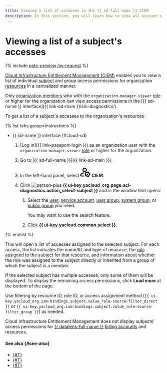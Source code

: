 ```yaml
---
title: Viewing a list of accesses in the {{ sd-full-name }} CIEM
description: In this section, you will learn how to view all account's or group's access permissions for organization resources in the {{ sd-name }} CIEM.
---
```


# Viewing a list of a subject's accesses

{% include [note-preview-by-request](../../../_includes/note-preview-by-request.md) %}

[Cloud Infrastructure Entitlement Management (CIEM)](../../concepts/ciem.md) enables you to view a list of individual [subject](../../../iam/concepts/access-control/index.md#subject) and group access permissions for organization [resources](../../../iam/concepts/access-control/resources-with-access-control.md) in a centralized manner.

Only [organization members](../../../organization/concepts/membership.md) who with the `organization-manager.viewer` [role](../../../organization/security/index.md#organization-manager-viewer) or higher for the organization can view access permissions in the [{{ sd-name }} interface]({{ link-sd-main }}iam-diagnostics/).

To get a list of a subject's accesses to the organization's resources:

{% list tabs group=instructions %}

- {{ sd-name }} interface {#cloud-sd}

  1. [Log in]({{ link-passport-login }}) as an organization user with the `organization-manager.viewer` [role](../../../organization/security/index.md#organization-manager-viewer) or higher for the organization.
  1. Go to [{{ sd-full-name }}]({{ link-sd-main }}).
  1. In the left-hand panel, select ![person-gear](../../../_assets/console-icons/person-gear.svg) **CIEM**.
  1. Click ![person-plus](../../../_assets/console-icons/person-plus.svg) **{{ ui-key.yacloud_org.page.acl-diagnostics.action_select-subject }}** and in the window that opens:
  
      1. Select the [user](../../../overview/roles-and-resources.md#users), [service account](../../../iam/concepts/users/accounts.md#sa), [user group](../../../organization/concepts/groups.md), [system group](../../../iam/concepts/access-control/system-group.md), or [public group](../../../iam/concepts/access-control/public-group.md) you need.

          You may want to use the search feature.
      1. Click **{{ ui-key.yacloud.common.select }}**.

{% endlist %}

This will open a list of accesses assigned to the selected subject. For each access, the list indicates the name/ID and type of resource, the [role](../../../iam/concepts/access-control/roles.md) assigned to the subject for that resource, and information about whether the role was assigned to the subject directly or inherited from a group of which the subject is a member.

If the selected subject has multiple accesses, only some of them will be displayed. To display the remaining access permissions, сlick **Load more** at the bottom of the page.

Use filtering by resource ID, role ID, or access assignment method (`{{ ui-key.yacloud_org.iam-bindings.subject.value_role-source-filter_direct }}` or `{{ ui-key.yacloud_org.iam-bindings.subject.value_role-source-filter_group }}`) as needed.

Cloud Infrastructure Entitlement Management does not display subjects' access permissions for [{{ datalens-full-name }}](../../../datalens/index.yaml) [billing accounts](../../../billing/concepts/billing-account.md) and resources.

#### See also {#see-also}

* [{#T}](./revoke-permissions.md)
* [{#T}](../../concepts/ciem.md)
* [{#T}](../../security/index.md)